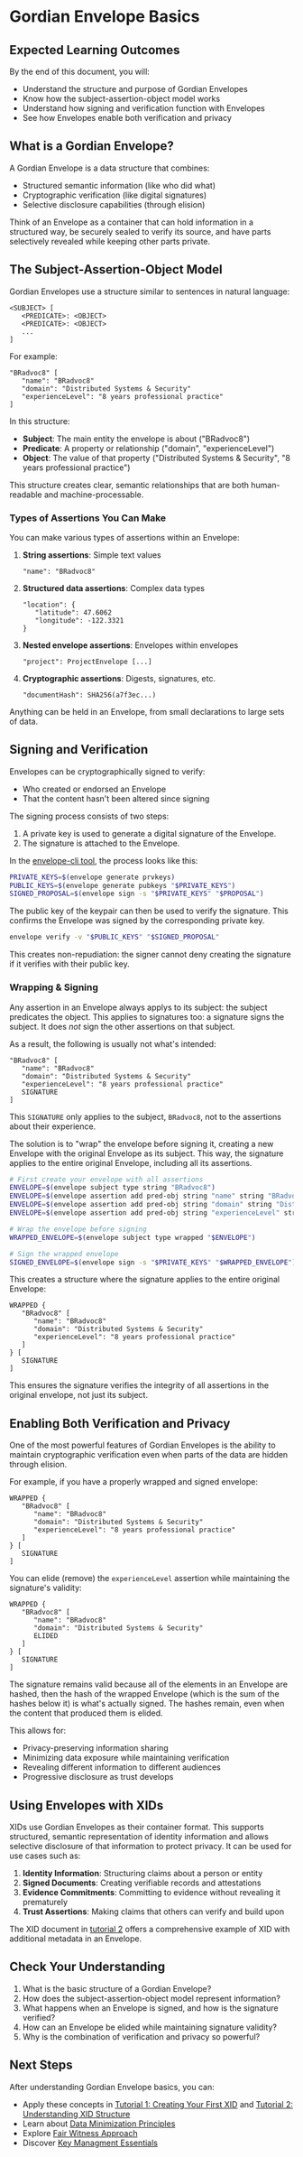 # Gordian Envelope Basics

## Expected Learning Outcomes

By the end of this document, you will:

- Understand the structure and purpose of Gordian Envelopes
- Know how the subject-assertion-object model works
- Understand how signing and verification function with Envelopes
- See how Envelopes enable both verification and privacy

## What is a Gordian Envelope?

A Gordian Envelope is a data structure that combines:

- Structured semantic information (like who did what)
- Cryptographic verification (like digital signatures)
- Selective disclosure capabilities (through elision)

Think of an Envelope as a container that can hold information in a
structured way, be securely sealed to verify its source, and have
parts selectively revealed while keeping other parts private.

## The Subject-Assertion-Object Model

Gordian Envelopes use a structure similar to sentences in natural language:

```
<SUBJECT> [
   <PREDICATE>: <OBJECT>
   <PREDICATE>: <OBJECT>
   ...
]
```

For example:
```
"BRadvoc8" [
   "name": "BRadvoc8"
   "domain": "Distributed Systems & Security"
   "experienceLevel": "8 years professional practice"
]
```

In this structure:
- **Subject**: The main entity the envelope is about ("BRadvoc8")
- **Predicate**: A property or relationship ("domain", "experienceLevel")
- **Object**: The value of that property ("Distributed Systems & Security", "8 years professional practice")

This structure creates clear, semantic relationships that are both
human-readable and machine-processable.

### Types of Assertions You Can Make

You can make various types of assertions within an Envelope:

1. **String assertions**: Simple text values
   ```
   "name": "BRadvoc8"
   ```

2. **Structured data assertions**: Complex data types
   ```
   "location": {
      "latitude": 47.6062
      "longitude": -122.3321
   }
   ```

3. **Nested envelope assertions**: Envelopes within envelopes
   ```
   "project": ProjectEnvelope [...]
   ```

4. **Cryptographic assertions**: Digests, signatures, etc.
   ```
   "documentHash": SHA256(a7f3ec...)
   ```

Anything can be held in an Envelope, from small declarations to large
sets of data.

## Signing and Verification

Envelopes can be cryptographically signed to verify:

- Who created or endorsed an Envelope
- That the content hasn't been altered since signing

The signing process consists of two steps:

1. A private key is used to generate a digital signature of the Envelope.
2. The signature is attached to the Envelope.

In the [envelope-cli
tool](https://github.com/BlockchainCommons/bc-envelope-cli-rust), the
process looks like this:

```sh
PRIVATE_KEYS=$(envelope generate prvkeys)
PUBLIC_KEYS=$(envelope generate pubkeys "$PRIVATE_KEYS")
SIGNED_PROPOSAL=$(envelope sign -s "$PRIVATE_KEYS" "$PROPOSAL")
```

The public key of the keypair can then be used to verify the
signature. This confirms the Envelope was signed by the corresponding
private key.

```sh
envelope verify -v "$PUBLIC_KEYS" "$SIGNED_PROPOSAL"
```

This creates non-repudiation: the signer cannot deny creating the
signature if it verifies with their public key.

### Wrapping & Signing

Any assertion in an Envelope always applys to its subject: the subject
predicates the object. This applies to signatures too: a signature
signs the subject. It does _not_ sign the other assertions on that
subject.

As a result, the following is usually not what's intended:

```
"BRadvoc8" [
   "name": "BRadvoc8"
   "domain": "Distributed Systems & Security"
   "experienceLevel": "8 years professional practice"
   SIGNATURE
]
```

This `SIGNATURE` only applies to the subject, `BRadvoc8`, not to the
assertions about their experience.

The solution is to "wrap" the envelope before signing it, creating a
new Envelope with the original Envelope as its subject. This way, the
signature applies to the entire original Envelope, including all its
assertions.

```sh
# First create your envelope with all assertions
ENVELOPE=$(envelope subject type string "BRadvoc8")
ENVELOPE=$(envelope assertion add pred-obj string "name" string "BRadvoc8" "$ENVELOPE")
ENVELOPE=$(envelope assertion add pred-obj string "domain" string "Distributed Systems & Security" "$ENVELOPE")
ENVELOPE=$(envelope assertion add pred-obj string "experienceLevel" string "8 years professional practice" "$ENVELOPE")

# Wrap the envelope before signing
WRAPPED_ENVELOPE=$(envelope subject type wrapped "$ENVELOPE")

# Sign the wrapped envelope
SIGNED_ENVELOPE=$(envelope sign -s "$PRIVATE_KEYS" "$WRAPPED_ENVELOPE")
```

This creates a structure where the signature applies to the entire original Envelope:

```
WRAPPED {
   "BRadvoc8" [
      "name": "BRadvoc8"
      "domain": "Distributed Systems & Security"
      "experienceLevel": "8 years professional practice"
   ]
} [
   SIGNATURE
]
```

This ensures the signature verifies the integrity of all assertions in
the original envelope, not just its subject.

## Enabling Both Verification and Privacy

One of the most powerful features of Gordian Envelopes is the ability
to maintain cryptographic verification even when parts of the data are
hidden through elision.

For example, if you have a properly wrapped and signed envelope:

```
WRAPPED {
   "BRadvoc8" [
      "name": "BRadvoc8"
      "domain": "Distributed Systems & Security"
      "experienceLevel": "8 years professional practice"
   ]
} [
   SIGNATURE
]
```

You can elide (remove) the `experienceLevel` assertion while maintaining the signature's validity:

```
WRAPPED {
   "BRadvoc8" [
      "name": "BRadvoc8"
      "domain": "Distributed Systems & Security"
      ELIDED
   ]
} [
   SIGNATURE
]
```

The signature remains valid because all of the elements in an Envelope
are hashed, then the hash of the wrapped Envelope (which is the sum of
the hashes below it) is what's actually signed. The hashes remain,
even when the content that produced them is elided.

This allows for:

- Privacy-preserving information sharing
- Minimizing data exposure while maintaining verification
- Revealing different information to different audiences
- Progressive disclosure as trust develops

## Using Envelopes with XIDs

XIDs use Gordian Envelopes as their container format. This supports
structured, semantic representation of identity information and allows
selective disclosure of that information to protect privacy. It can be
used for use cases such as:

1. **Identity Information**: Structuring claims about a person or entity
2. **Signed Documents**: Creating verifiable records and attestations
3. **Evidence Commitments**: Committing to evidence without revealing it prematurely
4. **Trust Assertions**: Making claims that others can verify and build upon

The XID document in [tutorial
2](../tutorials/02-understanding-xid-structure.md) offers a
comprehensive example of XID with additional metadata in an Envelope.

## Check Your Understanding

1. What is the basic structure of a Gordian Envelope?
2. How does the subject-assertion-object model represent information?
3. What happens when an Envelope is signed, and how is the signature verified?
4. How can an Envelope be elided while maintaining signature validity?
5. Why is the combination of verification and privacy so powerful?

## Next Steps

After understanding Gordian Envelope basics, you can:
- Apply these concepts in [Tutorial 1: Creating Your First XID](../tutorials/01-your-first-xid.md) and [Tutorial 2: Understanding XID Structure](../tutorials/02-understanding-xid-structure.md)
- Learn about [Data Minimization Principles](data-minimization-principles.md)
- Explore [Fair Witness Approach](fair-witness-approach.md)
- Discover [Key Managment Essentials](key-management.md)